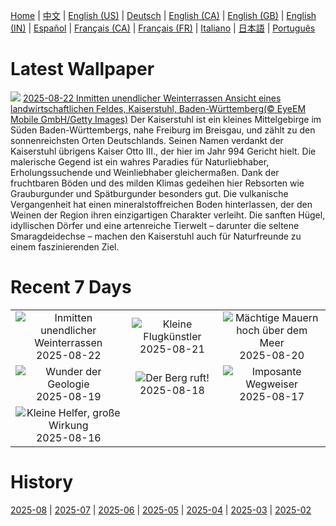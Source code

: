 [Home](../README.md) | [中文](zh-CN.md) | [English (US)](en-US.md) | [Deutsch](de-DE.md) | [English (CA)](en-CA.md) | [English (GB)](en-GB.md) | [English (IN)](en-IN.md) | [Español](es-ES.md) | [Français (CA)](fr-CA.md) | [Français (FR)](fr-FR.md) | [Italiano](it-IT.md) | [日本語](ja-JP.md) | [Português](pt-BR.md)

# Latest Wallpaper
![](https://www.bing.com/th?id=OHR.FieldKaiserstuhl_DE-DE8624743800_UHD.jpg)
[2025-08-22 Inmitten unendlicher Weinterrassen Ansicht eines landwirtschaftlichen Feldes, Kaiserstuhl, Baden-Württemberg(© EyeEM Mobile GmbH/Getty Images)](https://www.bing.com/th?id=OHR.FieldKaiserstuhl_DE-DE8624743800_UHD.jpg)
Der Kaiserstuhl ist ein kleines Mittelgebirge im Süden Baden-Württembergs, nahe Freiburg im Breisgau, und zählt zu den sonnenreichsten Orten Deutschlands. Seinen Namen verdankt der Kaiserstuhl übrigens Kaiser Otto III., der hier im Jahr 994 Gericht hielt. Die malerische Gegend ist ein wahres Paradies für Naturliebhaber, Erholungssuchende und Weinliebhaber gleichermaßen. Dank der fruchtbaren Böden und des milden Klimas gedeihen hier Rebsorten wie Grauburgunder und Spätburgunder besonders gut. Die vulkanische Vergangenheit hat einen mineralstoffreichen Boden hinterlassen, der den Weinen der Region ihren einzigartigen Charakter verleiht. Die sanften Hügel, idyllischen Dörfer und eine artenreiche Tierwelt – darunter die seltene Smaragdeidechse – machen den Kaiserstuhl auch für Naturfreunde zu einem faszinierenden Ziel.

# Recent 7 Days
|  |  |  |
|:---:|:---:|:---:|
| ![](https://www.bing.com/th?id=OHR.FieldKaiserstuhl_DE-DE8624743800_400x240.jpg "Inmitten unendlicher Weinterrassen") 2025-08-22 | ![](https://www.bing.com/th?id=OHR.WheatearBird_DE-DE8545255513_400x240.jpg "Kleine Flugkünstler") 2025-08-21 | ![](https://www.bing.com/th?id=OHR.CitadelBonifacio_DE-DE9194010566_400x240.jpg "Mächtige Mauern hoch über dem Meer") 2025-08-20 |
| ![](https://www.bing.com/th?id=OHR.GipuzcoaSummer_DE-DE5130461802_400x240.jpg "Wunder der Geologie") 2025-08-19 | ![](https://www.bing.com/th?id=OHR.GermanyHiker_DE-DE4106707068_400x240.jpg "Der Berg ruft!") 2025-08-18 | ![](https://www.bing.com/th?id=OHR.LyngvigLighthouse_DE-DE8062219926_400x240.jpg "Imposante Wegweiser") 2025-08-17 |
| ![](https://www.bing.com/th?id=OHR.ColorfulBeehives_DE-DE0790331743_400x240.jpg "Kleine Helfer, große Wirkung") 2025-08-16 |  |  |

# History
[2025-08](../archives/wallpaper/de-DE/w_2025_08.md) | [2025-07](../archives/wallpaper/de-DE/w_2025_07.md) | [2025-06](../archives/wallpaper/de-DE/w_2025_06.md) | [2025-05](../archives/wallpaper/de-DE/w_2025_05.md) | [2025-04](../archives/wallpaper/de-DE/w_2025_04.md) | [2025-03](../archives/wallpaper/de-DE/w_2025_03.md) | [2025-02](../archives/wallpaper/de-DE/w_2025_02.md)
